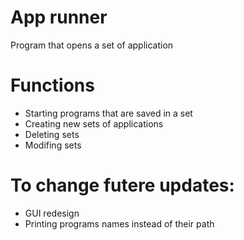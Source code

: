 # App runner
 Program that opens a set of application

# Functions
 - Starting programs that are saved in a set
 - Creating new sets of applications
 - Deleting sets
 - Modifing sets
 
# To change futere updates:
 - GUI redesign
 - Printing programs names instead of their path 
